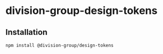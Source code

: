 # division-group-design-tokens

## Installation

```bash
npm install @division-group/design-tokens
```
